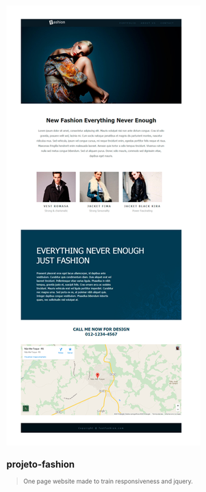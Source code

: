 ![Projeto Fashion](https://github.com/edualvesf13/projeto-fashion/blob/master/layout_final.jpg)

## projeto-fashion
>One page website made to train responsiveness and jquery.
